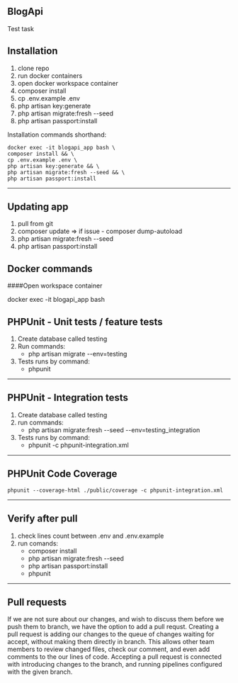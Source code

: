 ## BlogApi
Test task 

## Installation

1. clone repo
2. run docker containers
3. open docker workspace container 
4. composer install
6. cp .env.example .env
5. php artisan key:generate
6. php artisan migrate:fresh --seed
7. php artisan passport:install

Installation commands shorthand:
```
docker exec -it blogapi_app bash \
composer install && \
cp .env.example .env \
php artisan key:generate && \
php artisan migrate:fresh --seed && \
php artisan passport:install
```

---

## Updating app
1. pull from git
2. composer update => if issue - composer dump-autoload
3. php artisan migrate:fresh --seed
4. php artisan passport:install


## Docker commands

####Open workspace container

docker exec -it blogapi_app bash 

## PHPUnit - Unit tests / feature tests

1. Create database called testing
2. Run commands:
    - php artisan migrate --env=testing
3. Tests runs by command:
    - phpunit
    
---
    
## PHPUnit - Integration tests

1. Create database called testing
2. run commands:
    - php artisan migrate:fresh --seed --env=testing_integration
3. Tests runs by command:
    - phpunit -c phpunit-integration.xml
    
---

## PHPUnit Code Coverage

```
phpunit --coverage-html ./public/coverage -c phpunit-integration.xml
```

---
    
## Verify after pull

1. check lines count between .env and .env.example
2. run comands:
    - composer install
    - php artisan migrate:fresh --seed
    - php artisan passport:install
    - phpunit

---

## Pull requests

If we are not sure about our changes, and wish to discuss them before we push them to branch, we have the option to add a pull requst.
Creating a pull request is adding our changes to the queue of changes waiting for accept, without making them directly in branch. This allows other team members to review changed files, check our comment, and even add comments to the our lines of code. Accepting a pull request is connected with introducing changes to the branch, and running pipelines configured with the given branch.
